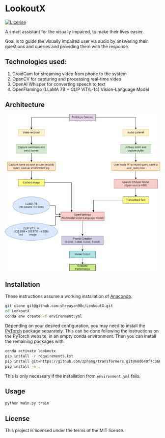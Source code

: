# LookoutX

[![License](https://img.shields.io/badge/license-MIT-blue.svg)](<https://opensource.org/licenses/MIT>)

A smart assistant for the visually impaired, to make their lives easier.

Goal is to guide the visually impaired user via audio by answering their questions and queries and providing them with
the response.

## Technologies used:

1. DroidCam for streaming video from phone to the system
2. OpenCV for capturing and processing real-time video
3. OpenAI Whisper for converting speech to text
4. OpenFlamingo (LLaMA 7B + CLIP ViT/L-14) Vision-Language Model

## Architecture

![Architecture](LookoutX/test_data/architecture.png)

## Installation

These instructions assume a working installation of [Anaconda](https://www.anaconda.com/).

```bash
git clone git@github.com:shreayan98c/LookoutX.git
cd LookoutX
conda env create -f environment.yml
```

Depending on your desired configuration, you may need to install the
[PyTorch](https://pytorch.org/get-started/locally/) package separately. This can be done following
the instructions on the PyTorch website, in an empty conda environment. Then you can install the
remaining packages with:

```bash
conda activate lookoutx
pip install -r requirements.txt
pip install git+https://github.com/zphang/transformers.git@68d640f7c368bcaaaecfc678f11908ebbd3d6176
pip install -e .
```

This is only necessary if the installation from `environment.yml` fails.

## Usage

```bash
python main.py train
```

## License

This project is licensed under the terms of the MIT license.